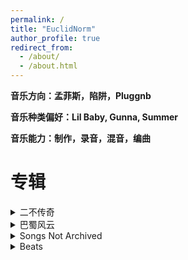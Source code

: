 ```yaml
---
permalink: /
title: "EuclidNorm"
author_profile: true
redirect_from: 
  - /about/
  - /about.html
---
```






**音乐方向：孟菲斯，陷阱，Pluggnb**



**音乐种类偏好：Lil Baby, Gunna, Summer**



**音乐能力：制作，录音，混音，编曲**





专辑
======
<details>
<summary>二不传奇</summary>  
  
<br/>

这张专辑起始于2022年六月，时值EuclidNorm前往新加坡留学的前夕。EuclidNorm心中对茫然的未来怅然，对当前在重庆的朋友与亲人依依不舍，写下了今当远离。而在新加坡期间，EuclidNorm在学习之余不断将心中的情绪写成歌曲，最后写出了四首较为满意的单曲。Fantasy、Baby记录了他对国内爱人的思念，心如冰雪记录了情绪的低落时刻，LiDAR则是作为EuclidNorm的硕士毕业论文主题被呈现出。  
  
<br/>  

<br/>  

<a href="https://share.feijipan.com/s/oJCZqNHN" target="_blank">LiDAR</a>  

<br/> 

<br/>  

<a href="https://share.feijipan.com/s/cSCV3aA3" target="_blank">今当远离</a>  

<br/> 

<br/>  

<a href="https://share.feijipan.com/s/hmCV3gAn" target="_blank">Fantasy</a>  

<br/>  

<br/>  

<a href="https://share.feijipan.com/s/zZCV3erQ" target="_blank">Baby</a>  

<br/>  

<br/>  

<a href="https://share.feijipan.com/s/pqCV3ccQ" target="_blank">心如冰雪</a>  



</details>


<details>
<summary>巴蜀风云</summary>  
  
<br/>

回首往昔，巴蜀的生活让EuclidNorm十分怀念。校园生活的精彩包括了一起翻墙通宵上网的兄弟、共同遭受处分风波的死血、球场上争锋相对的同学、行事风格不拘一格的奇人......  
  
<br/>  

<br/>  

<a href="https://share.feijipan.com/s/4ICV3wwj" target="_blank">巴蜀Bully</a>  

<br/> 

<br/>  

<a href="https://share.feijipan.com/s/vMCV3zjD" target="_blank">周翔天花</a>  

<br/> 

<br/>  

<a href="https://share.feijipan.com/s/oJCZqNHN" target="_blank">李斯成</a>  

<br/>  

<br/>  

<a href="https://share.feijipan.com/s/oJCZqNHN" target="_blank">龚逼</a>  



</details>



<details>
<summary>Songs Not Archived</summary>  
  
<br/>

这里是EuclidNorm的歌曲杂集，出自平日生活的一些情绪与感想。其中“重生”仍未完成，是半成品Demo。
  
<br/>  

<br/>  

<a href="https://share.feijipan.com/s/fvCV3vmE" target="_blank">跛尔皮</a>  

<br/> 

<br/>  

<a href="https://share.feijipan.com/s/hTCV38s0" target="_blank">支持向量机</a>  

<br/> 

<br/>  

<a href="https://share.feijipan.com/s/6iCV36y3" target="_blank">重生</a>  

 

</details>



<details>
<summary>Beats</summary>  
  
<br/>

这里是EuclidNorm的beat demo合集。
  
<br/>  

<br/>  

<a href="https://share.feijipan.com/s/K4CV3Z1Y" target="_blank">会当凌绝顶</a>  

<br/> 

<br/>  

<a href="https://share.feijipan.com/s/X6CV3Vyu" target="_blank">化龙</a>  

<br/> 

<br/>  

<a href="https://share.feijipan.com/s/tkCV32m2" target="_blank">凌晨四点</a>  

<br/>  

<br/>  

<a href="https://share.feijipan.com/s/tkCV32m2" target="_blank">Playing Like Booker</a>  


 

</details>


